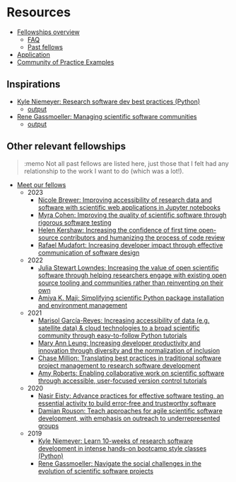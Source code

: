 # Resources

* [Fellowships overview](https://bssw.io/pages/bssw-fellowship-program)
    * [FAQ](https://bssw.io/pages/bssw-fellowship-faq)
    * [Past fellows](https://bssw.io/pages/meet-our-fellows)
* [Application](https://bssw.io/pages/apply-for-the-bssw-fellowship-program)
* [Community of Practice Examples](https://www.thinkific.com/blog/community-of-practice-examples/#learning-community)


## Inspirations

* [Kyle Niemeyer: Research software dev best practices (Python)](https://bssw.io/fellows/kyle-niemeyer-cec9dea4-7546-466b-a86b-a7e852d867af)
    * [output](https://kyleniemeyer.github.io/research-software-dev-modules/)
* [Rene Gassmoeller: Managing scientific software communities](https://bssw.io/fellows/rene-gassmoeller-d12ad00d-d22a-4e9a-9ea9-7d690905db94)
    * [output](https://bssw.io/blog_posts/scientific-software-projects-and-their-communities)


## Other relevant fellowships

> :memo Not all past fellows are listed here, just those that I felt had any
> relationship to the work I want to do (which was a lot!).

* [Meet our fellows](https://bssw.io/pages/meet-our-fellows)
    * 2023
        * [Nicole Brewer: Improving accessibility of research data and software with scientific web applications in Jupyter notebooks](https://bssw.io/fellows/nicole-brewer)
        * [Myra Cohen: Improving the quality of scientific software through rigorous software testing](https://bssw.io/fellows/myra-cohen)
        * [Helen Kershaw: Increasing the confidence of first time open-source contributors and humanizing the process of code review](https://bssw.io/fellows/helen-kershaw)
        * [Rafael Mudafort: Increasing developer impact through effective communication of software design](https://bssw.io/fellows/rafael-mudafort)
    * 2022
        * [Julia Stewart Lowndes: Increasing the value of open scientific software through helping researchers engage with existing open source tooling and communities rather than reinventing on their own](https://bssw.io/fellows/julia-stewart-lowndes-330b843e-aecf-41f9-8919-457686c8d8fd)
        * [Amiya K. Maji: Simplifying scientific Python package installation and environment management](https://bssw.io/fellows/amiya-k-maji)
    * 2021
        * [Marisol García-Reyes: Increasing accessibility of data (e.g. satellite data) & cloud technologies to a broad scientific community through easy-to-follow Python tutorials](https://bssw.io/fellows/marisol-garcia-reyes-9f862aa3-5fdc-4f4c-9449-007ba93d1a68)
        * [Mary Ann Leung: Increasing developer productivity and innovation through diversity and the normalization of inclusion](https://bssw.io/fellows/mary-ann-leung-b9af1303-4740-46f5-bda6-f9b49b57813c)
        * [Chase Million: Translating best practices in traditional software project management to research software development](https://bssw.io/fellows/chase-million-7f5eca52-0dbf-4a87-bfc7-dbf4582b5813)
        * [Amy Roberts: Enabling collaborative work on scientific software through accessible, user-focused version control tutorials](https://bssw.io/fellows/amy-roberts-798daa11-9cd7-420a-8b69-8987f3e83ca7)
    * 2020
        * [Nasir Eisty: Advance practices for effective software testing, an essential activity to build error-free and trustworthy software](https://bssw.io/fellows/nasir-eisty-b68d3a04-a3e0-4807-9d20-b6be8a60b4c9)
        * [Damian Rouson: Teach approaches for agile scientific software development, with emphasis on outreach to underrepresented groups](https://bssw.io/fellows/damian-rouson-0f1bace3-dee7-4cb2-adcc-f152e8aaff41)
    * 2019
        * [Kyle Niemeyer: Learn 10-weeks of research software development in intense hands-on bootcamp style classes (Python)](https://bssw.io/fellows/kyle-niemeyer-cec9dea4-7546-466b-a86b-a7e852d867af)
        * [Rene Gassmoeller: Navigate the social challenges in the evolution of scientific software projects](https://bssw.io/fellows/rene-gassmoeller-d12ad00d-d22a-4e9a-9ea9-7d690905db94)
